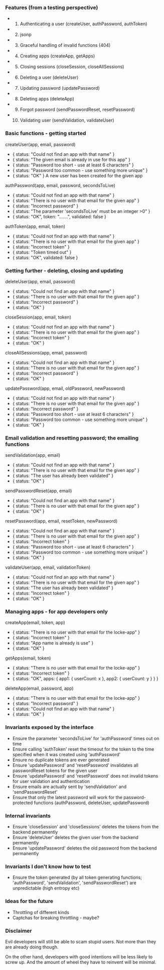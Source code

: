 ### Features (from a testing perspective)

* 01. Authenticating a user (createUser, authPassword, authToken)
* 02. jsonp
* 03. Graceful handling of invalid functions (404)
* 04. Creating apps (createApp, getApps)
* 05. Closing sessions (closeSession, closeAllSessions)
* 06. Deleting a user (deleteUser)
* 07. Updating password (updatePassword)
* 08. Deleting apps (deleteApp)
* 09. Forgot password (sendPasswordReset, resetPassword)
* 10. Validating user (sendValidation, validateUser)



### Basic functions - getting started

createUser(app, email, password)
  - { status: "Could not find an app with that name" }
  - { status: "The given email is already in use for this app" }
  - { status: "Password too short - use at least 6 characters" }
  - { status: "Password too common - use something more unique" }
  - { status: "OK" } A new user has been created for the given app

authPassword(app, email, password, secondsToLive)
  - { status: "Could not find an app with that name" }
  - { status: "There is no user with that email for the given app" }
  - { status: "Incorrect password" }
  - { status: "The parameter 'secondsToLive' must be an integer >0" }
  - { status: "OK", token: ".......", validated: false }

authToken(app, email, token)
  - { status: "Could not find an app with that name" }
  - { status: "There is no user with that email for the given app" }
  - { status: "Incorrect token" }
  - { status: "Token timed out" }
  - { status: "OK", validated: false }



### Getting further - deleting, closing and updating

deleteUser(app, email, password)
  - { status: "Could not find an app with that name" }
  - { status: "There is no user with that email for the given app" }
  - { status: "Incorrect password" }
  - { status: "OK" }

closeSession(app, email, token)
  - { status: "Could not find an app with that name" }
  - { status: "There is no user with that email for the given app" }
  - { status: "Incorrect token" }
  - { status: "OK" }

closeAllSessions(app, email, password)
  - { status: "Could not find an app with that name" }
  - { status: "There is no user with that email for the given app" }
  - { status: "Incorrect password" }
  - { status: "OK" }

updatePassword(app, email, oldPassword, newPassword)
  - { status: "Could not find an app with that name" }
  - { status: "There is no user with that email for the given app" }
  - { status: "Incorrect password" }
  - { status: "Password too short - use at least 6 characters" }
  - { status: "Password too common - use something more unique" }
  - { status: "OK" }



### Email validation and resetting password; the emailing functions

sendValidation(app, email)
  - { status: "Could not find an app with that name" }
  - { status: "There is no user with that email for the given app" }
  - { status: "The user has already been validated" }
  - { status: "OK" }

sendPasswordReset(app, email)
  - { status: "Could not find an app with that name" }
  - { status: "There is no user with that email for the given app" }
  - { status: "OK" }

resetPassword(app, email, resetToken, newPassword)
  - { status: "Could not find an app with that name" }
  - { status: "There is no user with that email for the given app" }
  - { status: "Incorrect token" }
  - { status: "Password too short - use at least 6 characters" }
  - { status: "Password too common - use something more unique" }
  - { status: "OK" }

validateUser(app, email, validationToken)
  - { status: "Could not find an app with that name" }
  - { status: "There is no user with that email for the given app" }
  - { status: "The user has already been validated" }
  - { status: "Incorrect token" }
  - { status: "OK" }



### Managing apps - for app developers only

createApp(email, token, app)
  - { status: "There is no user with that email for the locke-app" }
  - { status: "Incorrect token" }
  - { status: "App name is already is use" }
  - { status: "OK" }

getApps(email, token)
  - { status: "There is no user with that email for the locke-app" }
  - { status: "Incorrect token" }
  - { status: "OK", apps: { app1: { userCount: x }, app2: { userCount: y } } }

deleteApp(email, password, app)
  - { status: "There is no user with that email for the locke-app" }
  - { status: "Incorrect password" }
  - { status: "Could not find an app with that name" }
  - { status: "OK" }



### Invariants exposed by the interface

- Ensure the parameter 'secondsToLive' for 'authPassword' times out on time
- Ensure calling 'authToken' reset the timeout for the token to the time specified when it was created using 'authPassword'
- Ensure no duplicate tokens are ever generated
- Ensure 'updatePassword' and 'resetPassword' invalidates all passwordReset tokens for the given user
- Ensure 'updatePassword' and 'resetPassword' does not invalid tokens for user validation and authentication
- Ensure emails are actually sent by 'sendValidation' and 'sendPasswordReset'
- Ensure that only the latest password will work for the password-protected functions (authPassword, deleteUser, updatePassword)



### Internal invariants

- Ensure 'closeSession' and 'closeSessions' deletes the tokens from the backend permanently
- Ensure 'deleteUser' deletes the given user from the backend permanently
- Ensure 'updatePassword' deletes the old password from the backend permanently



### Invariants I don't know how to test

- Ensure the token generated (by all token generating functions; 'authPassword', 'sendValidation', 'sendPasswordReset') are unpredictable (high entropy etc)



### Ideas for the future

* Throttling of different kinds
* Captchas for breaking throttling - maybe?


### Disclaimer

Evil developers will still be able to scam stupid users. Not more than they are already doing though.

On the other hand, developers with good intentions will be less likely to screw up. And the amount of wheel they have to reinvent will be minimal.
